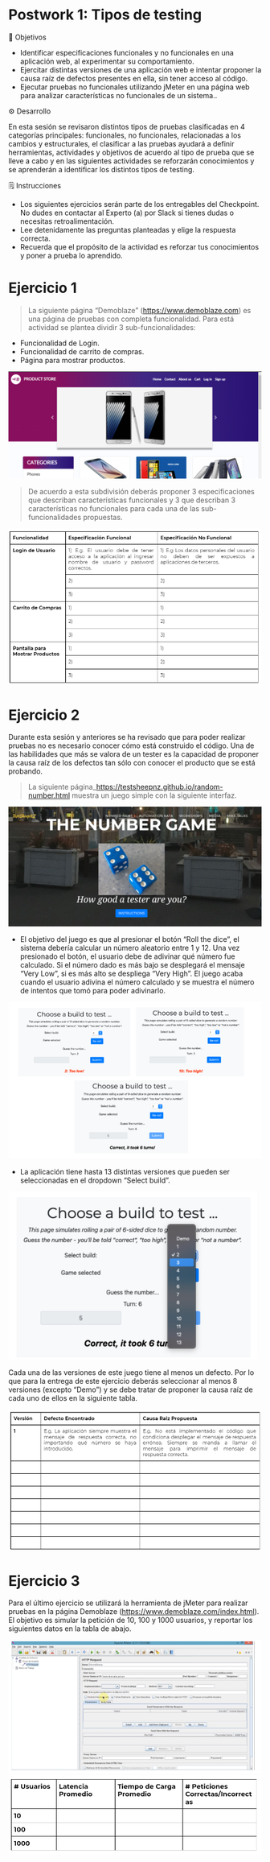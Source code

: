 # Postwork 1: Tipos de testing

🎯 Objetivos

- Identificar especificaciones funcionales y no funcionales en una aplicación web, al experimentar su comportamiento.
- Ejercitar distintas versiones de una aplicación web e intentar proponer la causa raíz de defectos presentes en ella, sin tener acceso al código.
- Ejecutar pruebas no funcionales utilizando jMeter en una página web para analizar características no funcionales de un sistema..


⚙ Desarrollo

En esta sesión se revisaron distintos tipos de pruebas clasificadas en 4 categorías principales: funcionales, no funcionales, relacionadas a los cambios y estructurales, el clasificar a las pruebas ayudará a definir herramientas, actividades y objetivos de acuerdo al tipo de prueba que se lleve a cabo y en las siguientes actividades se reforzarán conocimientos y se aprenderán a identificar los distintos tipos de testing.


🗒️ Instrucciones

- Los siguientes ejercicios serán parte de los entregables del Checkpoint. No dudes en contactar al Experto (a) por Slack si tienes dudas o necesitas retroalimentación. 
- Lee detenidamente las preguntas planteadas y elige la respuesta correcta.
- Recuerda que el propósito de la actividad es reforzar tus conocimientos y poner a prueba lo aprendido.



# Ejercicio 1

> La siguiente página “Demoblaze” (https://www.demoblaze.com) es una página de pruebas con completa funcionalidad. Para está actividad se plantea dividir 3 sub-funcionalidades: 

- Funcionalidad de Login.
- Funcionalidad de carrito de compras.
- Página para mostrar productos.

<img src="https://github.com/beduExpert/SW-Testing-Fundamentals-2021/blob/main/Sesion-04/Postwork/assets/post1.png">

> De acuerdo a esta subdivisión deberás proponer 3 especificaciones que describan características funcionales y 3 que describan 3 características no funcionales para cada una de las sub-funcionalidades propuestas.

<img src="https://github.com/beduExpert/SW-Testing-Fundamentals-2021/blob/main/Sesion-04/Postwork/assets/post2.png">

# Ejercicio 2

Durante esta sesión y anteriores se ha revisado que para poder realizar pruebas no es necesario conocer cómo está construido el código. Una de las habilidades que más se valora de un tester es la capacidad de proponer la causa raíz de los defectos tan sólo con conocer el producto que se está probando. 

> La siguiente página_https://testsheepnz.github.io/random-number.html   muestra un juego simple con la siguiente interfaz.

<img src="https://github.com/beduExpert/SW-Testing-Fundamentals-2021/blob/main/Sesion-04/Postwork/assets/post3.png">

- El objetivo del juego es que al presionar el botón “Roll the dice”, el sistema debería calcular un número aleatorio entre 1 y 12. Una vez presionado el botón, el usuario debe de adivinar qué número fue calculado. Si el número dado es más bajo se desplegará el mensaje “Very Low”, si es más alto se despliega “Very High”. El juego acaba cuando el usuario adivina el número calculado y se muestra el número de intentos que tomó para poder adivinarlo.

<img src="https://github.com/beduExpert/SW-Testing-Fundamentals-2021/blob/main/Sesion-04/Postwork/assets/post4.png">

- La aplicación tiene hasta 13 distintas versiones que pueden ser seleccionadas en el dropdown “Select build”.

<img src="https://github.com/beduExpert/SW-Testing-Fundamentals-2021/blob/main/Sesion-04/Postwork/assets/post5.png">

Cada una de las versiones de este juego tiene al menos un defecto. Por lo que para la entrega de este ejercicio deberás seleccionar al menos 8 versiones (excepto “Demo”) y se debe tratar de proponer la causa raíz de cada uno de ellos en la siguiente tabla.

<img src="https://github.com/beduExpert/SW-Testing-Fundamentals-2021/blob/main/Sesion-04/Postwork/assets/post6.png">

# Ejercicio 3

Para el último ejercicio se utilizará la herramienta de jMeter para realizar pruebas en la página Demoblaze (https://www.demoblaze.com/index.html). 
El objetivo es simular la petición de 10, 100 y 1000 usuarios, y reportar los siguientes datos en la tabla de abajo.

<img src="https://github.com/beduExpert/SW-Testing-Fundamentals-2021/blob/main/Sesion-04/Postwork/assets/post7.png">

<img src="https://github.com/beduExpert/SW-Testing-Fundamentals-2021/blob/main/Sesion-04/Postwork/assets/post8.png">
